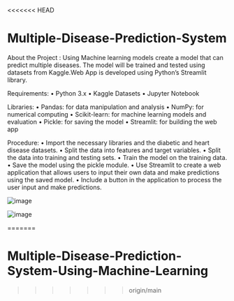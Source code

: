 <<<<<<< HEAD
# Multiple-Disease-Prediction-System

About the Project : 
Using Machine learning models create a model that can predict multiple diseases. The model will be trained and tested using datasets from Kaggle.Web App is developed using Python’s Streamlit library.


Requirements: • Python 3.x • Kaggle Datasets • Jupyter Notebook


Libraries: • Pandas: for data manipulation and analysis • NumPy: for numerical computing • Scikit-learn: for machine learning models and evaluation • Pickle: for saving the model • Streamlit: for building the web app


Procedure: • Import the necessary libraries and the diabetic and heart disease datasets. • Split the data into features and target variables. • Split the data into training and testing sets. • Train the model on the training data. • Save the model using the pickle module. • Use Streamlit to create a web application that allows users to input their own data and make predictions using the saved model. • Include a button in the application to process the user input and make predictions.

![image](https://user-images.githubusercontent.com/93932788/221213196-e02f1700-f45d-436b-8e41-efa8dbc00411.png)


![image](https://user-images.githubusercontent.com/93932788/221213287-ad16d91d-b6df-4a80-a5ed-5ab28e230619.png)

=======
# Multiple-Disease-Prediction-System-Using-Machine-Learning
>>>>>>> origin/main
